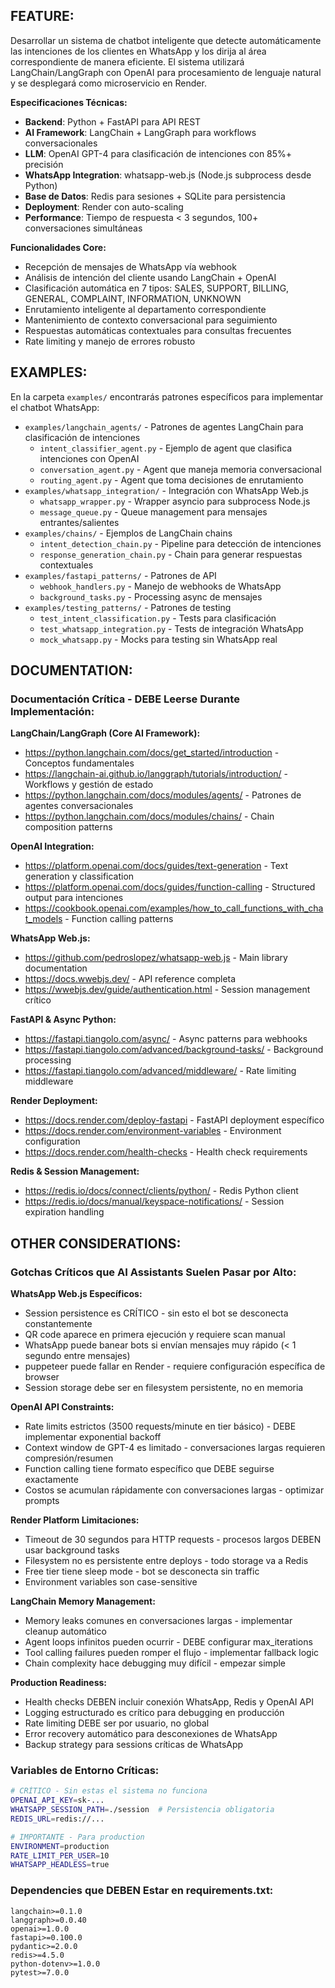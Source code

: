 ## FEATURE:

Desarrollar un sistema de chatbot inteligente que detecte automáticamente las intenciones de los clientes en WhatsApp y los dirija al área correspondiente de manera eficiente. El sistema utilizará LangChain/LangGraph con OpenAI para procesamiento de lenguaje natural y se desplegará como microservicio en Render.

**Especificaciones Técnicas:**
- **Backend**: Python + FastAPI para API REST
- **AI Framework**: LangChain + LangGraph para workflows conversacionales
- **LLM**: OpenAI GPT-4 para clasificación de intenciones con 85%+ precisión
- **WhatsApp Integration**: whatsapp-web.js (Node.js subprocess desde Python)
- **Base de Datos**: Redis para sesiones + SQLite para persistencia
- **Deployment**: Render con auto-scaling
- **Performance**: Tiempo de respuesta < 3 segundos, 100+ conversaciones simultáneas

**Funcionalidades Core:**
- Recepción de mensajes de WhatsApp vía webhook
- Análisis de intención del cliente usando LangChain + OpenAI
- Clasificación automática en 7 tipos: SALES, SUPPORT, BILLING, GENERAL, COMPLAINT, INFORMATION, UNKNOWN
- Enrutamiento inteligente al departamento correspondiente
- Mantenimiento de contexto conversacional para seguimiento
- Respuestas automáticas contextuales para consultas frecuentes
- Rate limiting y manejo de errores robusto

## EXAMPLES:

En la carpeta `examples/` encontrarás patrones específicos para implementar el chatbot WhatsApp:

- `examples/langchain_agents/` - Patrones de agentes LangChain para clasificación de intenciones
  - `intent_classifier_agent.py` - Ejemplo de agent que clasifica intenciones con OpenAI
  - `conversation_agent.py` - Agent que maneja memoria conversacional
  - `routing_agent.py` - Agent que toma decisiones de enrutamiento
- `examples/whatsapp_integration/` - Integración con WhatsApp Web.js
  - `whatsapp_wrapper.py` - Wrapper asyncio para subprocess Node.js
  - `message_queue.py` - Queue management para mensajes entrantes/salientes
- `examples/chains/` - Ejemplos de LangChain chains
  - `intent_detection_chain.py` - Pipeline para detección de intenciones
  - `response_generation_chain.py` - Chain para generar respuestas contextuales
- `examples/fastapi_patterns/` - Patrones de API
  - `webhook_handlers.py` - Manejo de webhooks de WhatsApp
  - `background_tasks.py` - Processing async de mensajes
- `examples/testing_patterns/` - Patrones de testing
  - `test_intent_classification.py` - Tests para clasificación
  - `test_whatsapp_integration.py` - Tests de integración WhatsApp
  - `mock_whatsapp.py` - Mocks para testing sin WhatsApp real

## DOCUMENTATION:

### **Documentación Crítica - DEBE Leerse Durante Implementación:**

**LangChain/LangGraph (Core AI Framework):**
- https://python.langchain.com/docs/get_started/introduction - Conceptos fundamentales
- https://langchain-ai.github.io/langgraph/tutorials/introduction/ - Workflows y gestión de estado
- https://python.langchain.com/docs/modules/agents/ - Patrones de agentes conversacionales
- https://python.langchain.com/docs/modules/chains/ - Chain composition patterns

**OpenAI Integration:**
- https://platform.openai.com/docs/guides/text-generation - Text generation y classification
- https://platform.openai.com/docs/guides/function-calling - Structured output para intenciones
- https://cookbook.openai.com/examples/how_to_call_functions_with_chat_models - Function calling patterns

**WhatsApp Web.js:**
- https://github.com/pedroslopez/whatsapp-web.js - Main library documentation
- https://docs.wwebjs.dev/ - API reference completa
- https://wwebjs.dev/guide/authentication.html - Session management crítico

**FastAPI & Async Python:**
- https://fastapi.tiangolo.com/async/ - Async patterns para webhooks
- https://fastapi.tiangolo.com/advanced/background-tasks/ - Background processing
- https://fastapi.tiangolo.com/advanced/middleware/ - Rate limiting middleware

**Render Deployment:**
- https://docs.render.com/deploy-fastapi - FastAPI deployment específico
- https://docs.render.com/environment-variables - Environment configuration
- https://docs.render.com/health-checks - Health check requirements

**Redis & Session Management:**
- https://redis.io/docs/connect/clients/python/ - Redis Python client
- https://redis.io/docs/manual/keyspace-notifications/ - Session expiration handling

## OTHER CONSIDERATIONS:

### **Gotchas Críticos que AI Assistants Suelen Pasar por Alto:**

**WhatsApp Web.js Específicos:**
- Session persistence es CRÍTICO - sin esto el bot se desconecta constantemente
- QR code aparece en primera ejecución y requiere scan manual
- WhatsApp puede banear bots si envían mensajes muy rápido (< 1 segundo entre mensajes)
- puppeteer puede fallar en Render - requiere configuración específica de browser
- Session storage debe ser en filesystem persistente, no en memoria

**OpenAI API Constraints:**
- Rate limits estrictos (3500 requests/minute en tier básico) - DEBE implementar exponential backoff
- Context window de GPT-4 es limitado - conversaciones largas requieren compresión/resumen
- Function calling tiene formato específico que DEBE seguirse exactamente
- Costos se acumulan rápidamente con conversaciones largas - optimizar prompts

**Render Platform Limitaciones:**
- Timeout de 30 segundos para HTTP requests - procesos largos DEBEN usar background tasks
- Filesystem no es persistente entre deploys - todo storage va a Redis
- Free tier tiene sleep mode - bot se desconecta sin traffic
- Environment variables son case-sensitive

**LangChain Memory Management:**
- Memory leaks comunes en conversaciones largas - implementar cleanup automático
- Agent loops infinitos pueden ocurrir - DEBE configurar max_iterations
- Tool calling failures pueden romper el flujo - implementar fallback logic
- Chain complexity hace debugging muy difícil - empezar simple

**Production Readiness:**
- Health checks DEBEN incluir conexión WhatsApp, Redis y OpenAI API
- Logging estructurado es crítico para debugging en producción  
- Rate limiting DEBE ser por usuario, no global
- Error recovery automático para desconexiones de WhatsApp
- Backup strategy para sessions críticas de WhatsApp

### **Variables de Entorno Críticas:**
```bash
# CRÍTICO - Sin estas el sistema no funciona
OPENAI_API_KEY=sk-...
WHATSAPP_SESSION_PATH=./session  # Persistencia obligatoria
REDIS_URL=redis://...

# IMPORTANTE - Para production
ENVIRONMENT=production
RATE_LIMIT_PER_USER=10
WHATSAPP_HEADLESS=true
```

### **Dependencies que DEBEN Estar en requirements.txt:**
```
langchain>=0.1.0
langgraph>=0.0.40
openai>=1.0.0
fastapi>=0.100.0
pydantic>=2.0.0
redis>=4.5.0
python-dotenv>=1.0.0
pytest>=7.0.0
```
